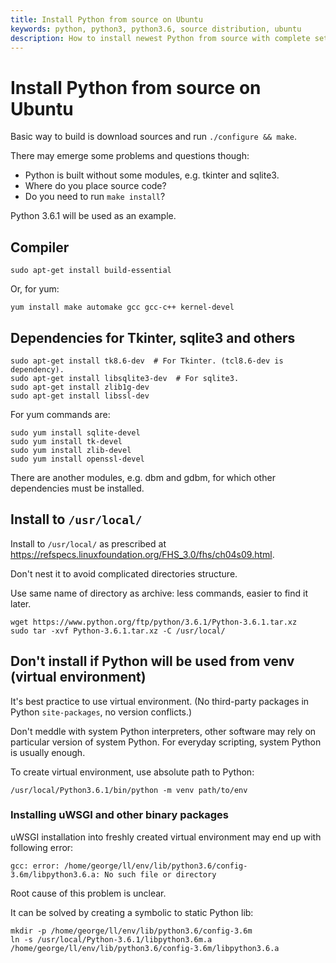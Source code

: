 ```yaml
---
title: Install Python from source on Ubuntu
keywords: python, python3, python3.6, source distribution, ubuntu
description: How to install newest Python from source with complete set of dependencies.
---
```


# Install Python from source on Ubuntu

Basic way to build is download sources and run `./configure && make`.

There may emerge some problems and questions though:

- Python is built without some modules, e.g. tkinter and sqlite3.
- Where do you place source code?
- Do you need to run `make install`?

Python 3.6.1 will be used as an example.

## Compiler

```
sudo apt-get install build-essential
```

Or, for yum:

```
yum install make automake gcc gcc-c++ kernel-devel
```

## Dependencies for Tkinter, sqlite3 and others

```
sudo apt-get install tk8.6-dev  # For Tkinter. (tcl8.6-dev is dependency).
sudo apt-get install libsqlite3-dev  # For sqlite3.
sudo apt-get install zlib1g-dev
sudo apt-get install libssl-dev
```

For yum commands are:

```
sudo yum install sqlite-devel
sudo yum install tk-devel
sudo yum install zlib-devel
sudo yum install openssl-devel
```

There are another modules, e.g. dbm and gdbm, for which other dependencies must be installed. 

## Install to `/usr/local/`

Install to `/usr/local/` as prescribed at https://refspecs.linuxfoundation.org/FHS_3.0/fhs/ch04s09.html.

Don't nest it to avoid complicated directories structure.

Use same name of directory as archive: less commands, easier to find it later.

```
wget https://www.python.org/ftp/python/3.6.1/Python-3.6.1.tar.xz
sudo tar -xvf Python-3.6.1.tar.xz -C /usr/local/
```

## Don't install if Python will be used from venv (virtual environment)

It's best practice to use virtual environment. (No third-party packages in Python `site-packages`, no version conflicts.)

Don't meddle with system Python interpreters, other software may rely on particular version of system Python. For everyday scripting, system Python is usually enough.

To create virtual environment, use absolute path to Python:

```
/usr/local/Python3.6.1/bin/python -m venv path/to/env
```

### Installing uWSGI and other binary packages

uWSGI installation into freshly created virtual environment may end up with following error:

```
gcc: error: /home/george/ll/env/lib/python3.6/config-3.6m/libpython3.6.a: No such file or directory
```

Root cause of this problem is unclear.

It can be solved by creating a symbolic to static Python lib:

```
mkdir -p /home/george/ll/env/lib/python3.6/config-3.6m
ln -s /usr/local/Python-3.6.1/libpython3.6m.a /home/george/ll/env/lib/python3.6/config-3.6m/libpython3.6.a
```

